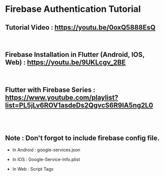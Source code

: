 # Firebase Authentication Tutorial

## Tutorial Video : https://youtu.be/0oxQ5888EsQ 

<br>

## Firebase Installation in Flutter (Android, IOS, Web) : https://youtu.be/9UKLcgv_2BE

<br>

## Flutter with Firebase Series : https://www.youtube.com/playlist?list=PL5jLv6ROV1asdeDs2QgvcS6R9IA5ng2L0

<br>
<br>

## Note : Don't forgot to include firebase config file.

- In Android : google-services.json

- In IOS : Google-Service-Info.plist

- In Web : Script Tags